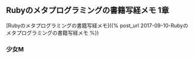 ## Rubyのメタプログラミングの書籍写経メモ 1章

[Rubyのメタプログラミングの書籍写経メモ]({% post_url 2017-09-10-Rubyのメタプログラミングの書籍写経メモ %})

### 少女M
